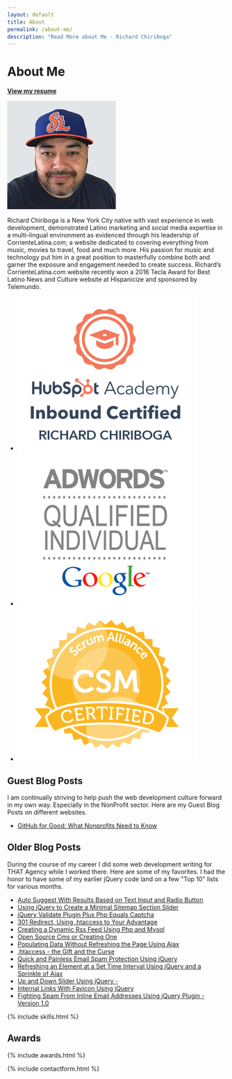 ```yaml
---
layout: default
title: About
permalink: /about-me/
description: "Read More about Me - Richard Chiriboga"
---
```


<div class="jumbotron">
  <div class="container text-center">
    <h1>About Me</h1>
  </div>
</div>


<section class="subtron resume">
  <div class="container">
    <div class="row">
      <div class="col-lg-12 col-md-12 col-sm-12 col-xs-12 text-center">
        <p><a class="btn btn-info btn-lg btn-rc" href="/resume/Richard.Chiriboga.Resume.pdf" target="_blank"><strong>View my resume</strong></a></p>
      </div>
    </div>
  </div>
</section>


<section id="aboutme">
  <div class="container">
    <div class="row">
      <div class="col-lg-5 col-md-4 col-sm-3 col-xs-12">
        <img class="img-responsive img-circle center-block" src="/img/chiriboga.jpg" alt="Richard Chiriboga">
      </div>
      <div class="col-lg-7 col-md-8 col-sm-9 col-xs-12 bio">
          <p>Richard Chiriboga is a New York City native with vast experience in web development, demonstrated Latino marketing and social media expertise in a multi-lingual environment as evidenced through his leadership of CorrienteLatina.com; a website dedicated to covering everything from music, movies to travel, food and much more. His passion for music and technology put him in a great position to masterfully combine both and garner the exposure and engagement needed to create success.  Richard’s CorrienteLatina.com website recently won a 2016 Tecla Award for Best Latino News and Culture website at Hispanicize and sponsored by Telemundo. </p>
          <ul class="list-inline badges">
            <li class="col-sm-3"><img src='/img/badge_hubspot.png' class="img-responsive" /></li>
            <li class="col-sm-3"><img src='/img/badge_google.png' class="img-responsive" /></li>
            <li class="col-sm-3"><img src='/img/badge_csm.png' class="img-responsive" /></li>
          </ul>
      </div>
    </div>
  </div>
</section>

<section id="aboutme">
  <div class="container">
    <div class="row">
      <div class="col-lg-8 col-lg-offset-2 col-md-10 col-md-offset-1 col-sm-12 col-xs-12">
        <h2>Guest Blog Posts</h2>
        <p>I am continually striving to help push the web development culture forward in my own way. Especially in the NonProfit sector. Here are my Guest Blog Posts on different websites.</p>
        <ul>
          <li><a target="_blank" href="http://www.nptechforgood.com/2018/09/06/github-for-good-what-nonprofits-need-to-know/">GitHub for Good: What Nonprofits Need to Know</a></li>
        </ul>
        <h2>Older Blog Posts</h2>
        <p>During the course of my career I did some web development writing for THAT Agency while I worked there. Here are some of my favorites. I had the honor to have some of my earlier jQuery code land on a few "Top 10" lists for various months.</p>
        <ul>
          <li><a target="_blank" href="https://blog.thatagency.com/design-studio-blog/2009/08/auto-suggest-with-results-based-on-text-input-and-radio-button/">Auto Suggest With Results Based on Text Input and Radio Button</a></li>
          <li><a target="_blank" href="https://blog.thatagency.com/design-studio-blog/2009/10/using-jQuery-to-create-a-minimal-sitemap-section-slider/">Using jQuery to Create a Minimal Sitemap Section Slider</a></li>
          <li><a target="_blank" href="https://blog.thatagency.com/design-studio-blog/2009/10/jQuery-validate-plugin-plus-php-equals-captcha/">jQuery Validate Plugin Plus Php Equals Captcha</a></li>
          <li><a target="_blank" href="https://blog.thatagency.com/design-studio-blog/2007/01/301-redirect-using-htaccess-to-your-advantage/">301 Redirect, Using .htaccess to Your Advantage</a></li>
          <li><a target="_blank" href="https://blog.thatagency.com/design-studio-blog/2007/08/creating-a-dynamic-rss-feed-using-php-and-mysql/">Creating a Dynamic Rss Feed Using Php and Mysql</a></li>
          <li><a target="_blank" href="https://blog.thatagency.com/design-studio-blog/2007/09/open-source-cms-or-creating-one/">Open Source Cms or Creating One</a></li>
          <li><a target="_blank" href="https://blog.thatagency.com/design-studio-blog/2008/04/populating-data-without-refreshing-the-page-using-ajax/">Populating Data Without Refreshing the Page Using Ajax</a></li>
          <li><a target="_blank" href="https://blog.thatagency.com/design-studio-blog/2008/08/htaccess-the-gift-and-the-curse/">.htaccess - the Gift and the Curse</a></li>
          <li><a target="_blank" href="https://blog.thatagency.com/design-studio-blog/2008/09/quick-and-painless-email-spam-protection-using-jQuery/">Quick and Painless Email Spam Protection Using jQuery</a></li>
          <li><a target="_blank" href="https://blog.thatagency.com/design-studio-blog/2009/01/refreshing-an-element-at-a-set-time-interval-using-jQuery-and-a-sprinkle-of-ajax/">Refreshing an Element at a Set Time Interval Using jQuery and a Sprinkle of Ajax</a></li>
          <li><a target="_blank" href="https://blog.thatagency.com/design-studio-blog/2009/02/up-and-down-slider-using-jQuery/">Up and Down Slider Using jQuery - </a></li>
          <li><a target="_blank" href="https://blog.thatagency.com/design-studio-blog/2009/03/internal-links-with-favicon-using-jQuery/">Internal Links With Favicon Using jQuery</a></li>
          <li><a target="_blank" href="https://blog.thatagency.com/design-studio-blog/2009/03/fighting-spam-from-inline-email-addresses-using-jQuery-plugin-version-10/">Fighting Spam From Inline Email Addresses Using jQuery Plugin - Version 1.0</a></li>
        </ul>
      </div>
    </div>
  </div>
</section>


{% include skills.html %}


<section class="subtron" id="awards">
  <div class="container">
    <div class="row">
      <div class="col-lg-12 col-md-12 col-sm-12 col-xs-12">
        <h2>Awards</h2>
      </div>
    </div>
    {% include awards.html %}
  </div>
</section>



{% include contactform.html %}
